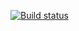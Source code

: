 [![Build status](https://ci.appveyor.com/api/projects/status/m95k7kxn41mdmt27/branch/main?svg=true)](https://ci.appveyor.com/project/AnastasyaChis/unit5-1/branch/main)
